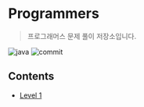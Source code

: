 # Programmers
> 프로그래머스 문제 풀이 저장소입니다.

![java](https://img.shields.io/badge/java-jdk10-orange.svg?style=flat-square&logo=java) ![commit](https://img.shields.io/badge/last%20commit-2019.06-green.svg?style=flat-square) 

## Contents

* [Level 1](https://github.com/hongbeomi/Programmers/tree/master/src/main/java/level1)
